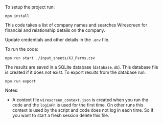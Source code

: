 To setup the project run:

`npm install`

This code takes a list of company names and searches Wirescreen for financial and relationship details on the company.

Update credentials and other details in the `.env` file.

To run the code:

`npm run start ./input_sheets/XJ_Farms.csv`

The results are saved in a SQLite database (`database.db`). This database file is created if it does not exist. To export results from the database run:

`npm run export`


Notes:
- A context file `wirescreen_context.json` is created when you run the code and the `loginFn` is used for the first time. On other runs this context is used by the script and code does not log in each time. So if you want to start a fresh session delete this file.